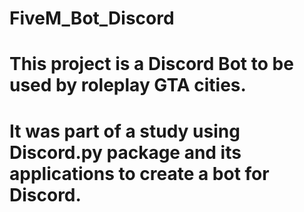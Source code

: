# FiveM_Bot_Discord
# This project is a Discord Bot to be used by roleplay GTA cities.
# It was part of a study using Discord.py package and its applications to create a bot for Discord.
